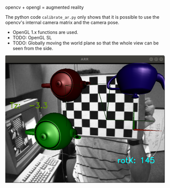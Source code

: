 opencv + opengl = augmented reality

The python code `calibrate_ar.py` only shows that it is possible to use the opencv's internal camera matrix and the camera pose.

- OpenGL 1.x functions are used.
- TODO: OpenGL SL
- TODO: Globally moving the world plane so that the whole view can be seen from the side.


![a screen shot](Screenshot.png)